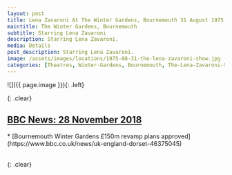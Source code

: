 ```yaml
---
layout: post
title: Lena Zavaroni At The Winter Gardens, Bournemouth 31 August 1975
maintitle: The Winter Gardens, Bournemouth
subtitle: Starring Lena Zavaroni
description: Starring Lena Zavaroni.
media: Details
post_description: Starring Lena Zavaroni.
image: /assets/images/locations/1975-08-31-the-lena-zavaroni-show.jpg
categories: [Theatres, Winter-Gardens, Bournemouth, The-Lena-Zavaroni-Show, OnThisDay31August]
---
```


![]({{ page.image }}){: .left}

{: .clear}

<h2 id="bbc-news"><a href="#bbc-news">BBC News: 28 November 2018</a></h2>
* [Bournemouth Winter Gardens £150m revamp plans approved](https://www.bbc.co.uk/news/uk-england-dorset-46375045)

<br />{: .clear}

